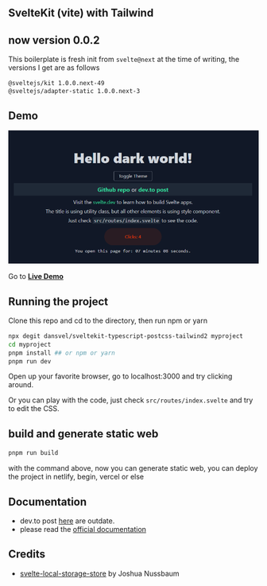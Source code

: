 ## SvelteKit (vite) with Tailwind

## now version 0.0.2

This boilerplate is fresh init from `svelte@next` at the time of writing, the versions I get are as follows

```
@sveltejs/kit 1.0.0.next-49
@sveltejs/adapter-static 1.0.0.next-3
```

## Demo

![Sveltekit with Tailwind](screenshot.png)

Go to [**Live Demo**](https://sveltekit-tailwind2.netlify.app/)

## Running the project

Clone this repo and cd to the directory, then run npm or yarn

```bash
npx degit dansvel/sveltekit-typescript-postcss-tailwind2 myproject
cd myproject
pnpm install ## or npm or yarn
pnpm run dev
```

Open up your favorite browser, go to localhost:3000 and try clicking around.

Or you can play with the code, just check `src/routes/index.svelte` and try to edit the CSS.

## build and generate static web

```bash
pnpm run build
```

with the command above, now you can generate static web, you can deploy the project in netlify, begin, vercel or else

## Documentation
 - dev.to post [here](https://dev.to/dansvel/sveltekit-svelte-next-with-tailwind-2-4dnn) are outdate.
 - please read the [official documentation](https://github.com/sveltejs/kit/tree/master/documentation)
## Credits

- [svelte-local-storage-store](https://github.com/joshnuss/svelte-local-storage-store) by Joshua Nussbaum
